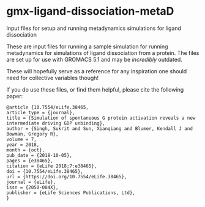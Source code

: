 # gmx-ligand-dissociation-metaD
Input files for setup and running metadynamics simulations for ligand dissociation

These are input files for running a sample simulation for running metadynamics for simulations of ligand dissociation from a protein. The files are set up for use with GROMACS 5.1 and may be _incredibly_ outdated.

These will hopefully serve as a reference for any inspiration one should need for collective variables though! 

If you do use these files, or find them helpful, please cite the following paper:

```
@article {10.7554/eLife.38465,
article_type = {journal},
title = {Simulation of spontaneous G protein activation reveals a new intermediate driving GDP unbinding},
author = {Singh, Sukrit and Sun, Xianqiang and Blumer, Kendall J and Bowman, Gregory R},
volume = 7,
year = 2018,
month = {oct},
pub_date = {2018-10-05},
pages = {e38465},
citation = {eLife 2018;7:e38465},
doi = {10.7554/eLife.38465},
url = {https://doi.org/10.7554/eLife.38465},
journal = {eLife},
issn = {2050-084X},
publisher = {eLife Sciences Publications, Ltd},
}
```
